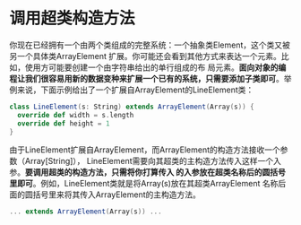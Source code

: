 调用超类构造方法
================================================================================
你现在已经拥有一个由两个类组成的完整系统：一个抽象类Element，这个类又被另一个具体类ArrayElement
扩展。你可能还会看到其他方式来表达一个元素。比如，使用方可能要创建一个由字符串给出的单行组成的布
局元素。**面向对象的编程让我们很容易用新的数据变种来扩展一个已有的系统，只需要添加子类即可**。举
例来说，下面示例给出了一个扩展自ArrayElement的LineElement类：
```scala
class LineElement(s: String) extends ArrayElement(Array(s)) {
  override def width = s.length
  override def height = 1
}
```
由于LineElement扩展自ArrayElement，而ArrayElement的构造方法接收一个参数（Array[String]），
LineElement需要向其超类的主构造方法传入这样一个入参。**要调用超类的构造方法，只需将你打算传入
的入参放在超类名称后的圆括号里即可**。例如，LineElement类就是将Array(s)放在其超类ArrayElement
名称后面的圆括号里来将其传入ArrayElement的主构造方法。
```scala
... extends ArrayElement(Array(s)) ...
```


